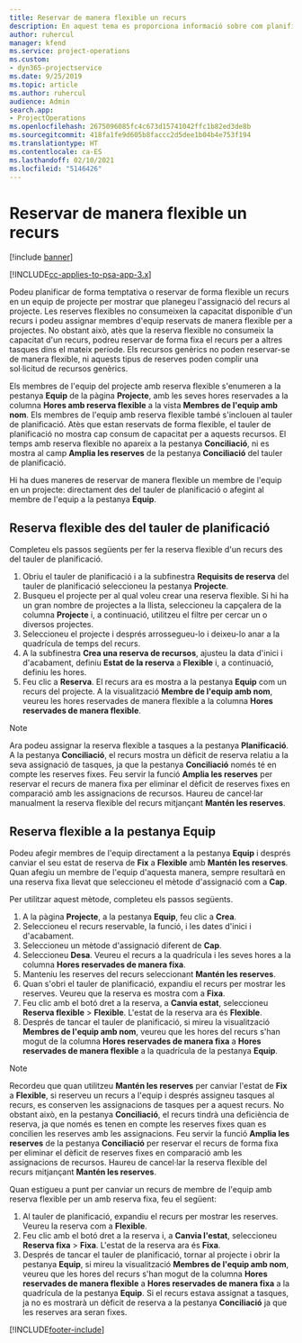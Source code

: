 ```yaml
---
title: Reservar de manera flexible un recurs
description: En aquest tema es proporciona informació sobre com planificar provisionalment o de manera flexible els membres de l'equip del projecte.
author: ruhercul
manager: kfend
ms.service: project-operations
ms.custom:
- dyn365-projectservice
ms.date: 9/25/2019
ms.topic: article
ms.author: ruhercul
audience: Admin
search.app:
- ProjectOperations
ms.openlocfilehash: 2675096085fc4c673d15741042ffc1b82ed3de8b
ms.sourcegitcommit: 418fa1fe9d605b8faccc2d5dee1b04b4e753f194
ms.translationtype: HT
ms.contentlocale: ca-ES
ms.lasthandoff: 02/10/2021
ms.locfileid: "5146426"
---
```

# <a name="soft-book-a-resource"></a>Reservar de manera flexible un recurs

[!include [banner](../includes/psa-now-project-operations.md)]

[!INCLUDE[cc-applies-to-psa-app-3.x](../includes/cc-applies-to-psa-app-3x.md)]

Podeu planificar de forma temptativa o reservar de forma flexible un recurs en un equip de projecte per mostrar que planegeu l'assignació del recurs al projecte. Les reserves flexibles no consumeixen la capacitat disponible d'un recurs i podeu assignar membres d'equip reservats de manera flexible per a projectes. No obstant això, atès que la reserva flexible no consumeix la capacitat d'un recurs, podreu reservar de forma fixa el recurs per a altres tasques dins el mateix període. Els recursos genèrics no poden reservar-se de manera flexible, ni aquests tipus de reserves poden complir una sol·licitud de recursos genèrics.

Els membres de l'equip del projecte amb reserva flexible s'enumeren a la pestanya **Equip** de la pàgina **Projecte**, amb les seves hores reservades a la columna **Hores amb reserva flexible** a la vista **Membres de l'equip amb nom**. Els membres de l'equip amb reserva flexible també s'inclouen al tauler de planificació. Atès que estan reservats de forma flexible, el tauler de planificació no mostra cap consum de capacitat per a aquests recursos. El temps amb reserva flexible no apareix a la pestanya **Conciliació**, ni es mostra al camp **Amplia les reserves** de la pestanya **Conciliació** del tauler de planificació. 

Hi ha dues maneres de reservar de manera flexible un membre de l'equip en un projecte: directament des del tauler de planificació o afegint al membre de l'equip a la pestanya **Equip**. 

## <a name="soft-book-from-the-schedule-board"></a>Reserva flexible des del tauler de planificació
Completeu els passos següents per fer la reserva flexible d'un recurs des del tauler de planificació. 

1. Obriu el tauler de planificació i a la subfinestra **Requisits de reserva** del tauler de planificació seleccioneu la pestanya **Projecte**.
2. Busqueu el projecte per al qual voleu crear una reserva flexible. Si hi ha un gran nombre de projectes a la llista, seleccioneu la capçalera de la columna **Projecte** i, a continuació, utilitzeu el filtre per cercar un o diversos projectes.
3. Seleccioneu el projecte i després arrossegueu-lo i deixeu-lo anar a la quadrícula de temps del recurs.
5. A la subfinestra **Crea una reserva de recursos**, ajusteu la data d'inici i d'acabament, definiu **Estat de la reserva** a **Flexible** i, a continuació, definiu les hores. 
6. Feu clic a **Reserva**. El recurs ara es mostra a la pestanya **Equip** com un recurs del projecte. A la visualització **Membre de l'equip amb nom**, veureu les hores reservades de manera flexible a la columna **Hores reservades de manera flexible**.

> [!NOTE]
> Ara podeu assignar la reserva flexible a tasques a la pestanya **Planificació**. A la pestanya **Conciliació**, el recurs mostra un dèficit de reserva relatiu a la seva assignació de tasques, ja que la pestanya **Conciliació** només té en compte les reserves fixes. Feu servir la funció **Amplia les reserves** per reservar el recurs de manera fixa per eliminar el dèficit de reserves fixes en comparació amb les assignacions de recursos. Haureu de cancel·lar manualment la reserva flexible del recurs mitjançant **Mantén les reserves**.

## <a name="soft-book-on-the-team-tab"></a>Reserva flexible a la pestanya Equip

Podeu afegir membres de l'equip directament a la pestanya **Equip** i després canviar el seu estat de reserva de **Fix** a **Flexible** amb **Mantén les reserves**. Quan afegiu un membre de l'equip d'aquesta manera, sempre resultarà en una reserva fixa llevat que seleccioneu el mètode d'assignació com a **Cap**.

Per utilitzar aquest mètode, completeu els passos següents.

1. A la pàgina **Projecte**, a la pestanya **Equip**, feu clic a **Crea**.
2. Seleccioneu el recurs reservable, la funció, i les dates d'inici i d'acabament.
3. Seleccioneu un mètode d'assignació diferent de **Cap**.
4. Seleccioneu **Desa**. Veureu el recurs a la quadrícula i les seves hores a la columna **Hores reservades de manera fixa**.
5. Manteniu les reserves del recurs seleccionant **Mantén les reserves**.
6. Quan s'obri el tauler de planificació, expandiu el recurs per mostrar les reserves. Veureu que la reserva es mostra com a **Fixa**.
7. Feu clic amb el botó dret a la reserva, a **Canvia estat**, seleccioneu **Reserva flexible** \> **Flexible**. L'estat de la reserva ara és **Flexible**.
8. Després de tancar el tauler de planificació, si mireu la visualització **Membres de l'equip amb nom**, veureu que les hores del recurs s'han mogut de la columna **Hores reservades de manera fixa** a **Hores reservades de manera flexible** a la quadrícula de la pestanya **Equip**.

> [!NOTE]
> Recordeu que quan utilitzeu **Mantén les reserves** per canviar l'estat de **Fix** a **Flexible**, si reserveu un recurs a l'equip i després assigneu tasques al recurs, es conserven les assignacions de tasques per a aquest recurs. No obstant això, en la pestanya **Conciliació**, el recurs tindrà una deficiència de reserva, ja que només es tenen en compte les reserves fixes quan es concilien les reserves amb les assignacions. Feu servir la funció **Amplia les reserves** de la pestanya **Conciliació** per reservar el recurs de forma fixa per eliminar el dèficit de reserves fixes en comparació amb les assignacions de recursos. Haureu de cancel·lar la reserva flexible del recurs mitjançant **Mantén les reserves**.

Quan estigueu a punt per canviar un recurs de membre de l'equip amb reserva flexible per un amb reserva fixa, feu el següent:

1. Al tauler de planificació, expandiu el recurs per mostrar les reserves. Veureu la reserva com a **Flexible**.
2. Feu clic amb el botó dret a la reserva i, a **Canvia l'estat**, seleccioneu **Reserva fixa** \> **Fixa**. L'estat de la reserva ara és **Fixa**.
3. Després de tancar el tauler de planificació, tornar al projecte i obrir la pestanya **Equip**, si mireu la visualització **Membres de l'equip amb nom**, veureu que les hores del recurs s'han mogut de la columna **Hores reservades de manera flexible** a **Hores reservades de manera fixa** a la quadrícula de la pestanya **Equip**. Si el recurs estava assignat a tasques, ja no es mostrarà un dèficit de reserva a la pestanya **Conciliació** ja que les reserves ara seran fixes.



[!INCLUDE[footer-include](../includes/footer-banner.md)]